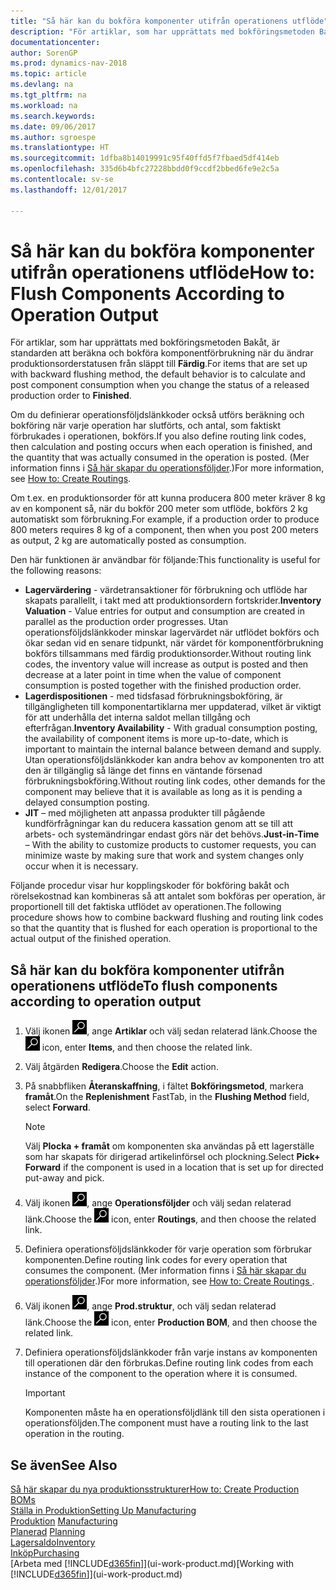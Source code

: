 ```yaml
---
title: "Så här kan du bokföra komponenter utifrån operationens utflöde"
description: "För artiklar, som har upprättats med bokföringsmetoden Bakåt, är standarden att beräkna och bokföra komponentförbrukning när du ändrar produktionsorderstatusen från släppt till **Färdig**. Mer information finns i  Bokföringsmetod."
documentationcenter: 
author: SorenGP
ms.prod: dynamics-nav-2018
ms.topic: article
ms.devlang: na
ms.tgt_pltfrm: na
ms.workload: na
ms.search.keywords: 
ms.date: 09/06/2017
ms.author: sgroespe
ms.translationtype: HT
ms.sourcegitcommit: 1dfba8b14019991c95f40ffd5f7fbaed5df414eb
ms.openlocfilehash: 335d6b4bfc27228bbdd0f9ccdf2bbed6fe9e2c5a
ms.contentlocale: sv-se
ms.lasthandoff: 12/01/2017

---
```

# <a name="how-to-flush-components-according-to-operation-output"></a><span data-ttu-id="4429b-104">Så här kan du bokföra komponenter utifrån operationens utflöde</span><span class="sxs-lookup"><span data-stu-id="4429b-104">How to: Flush Components According to Operation Output</span></span>
<span data-ttu-id="4429b-105">För artiklar, som har upprättats med bokföringsmetoden Bakåt, är standarden att beräkna och bokföra komponentförbrukning när du ändrar produktionsorderstatusen från släppt till **Färdig**.</span><span class="sxs-lookup"><span data-stu-id="4429b-105">For items that are set up with backward flushing method, the default behavior is to calculate and post component consumption when you change the status of a released production order to **Finished**.</span></span>  

<span data-ttu-id="4429b-106">Om du definierar operationsföljdslänkkoder också utförs beräkning och bokföring när varje operation har slutförts, och antal, som faktiskt förbrukades i operationen, bokförs.</span><span class="sxs-lookup"><span data-stu-id="4429b-106">If you also define routing link codes, then calculation and posting occurs when each operation is finished, and the quantity that was actually consumed in the operation is posted.</span></span> <span data-ttu-id="4429b-107">(Mer information finns i [Så här skapar du operationsföljder](production-how-to-create-routings.md).)</span><span class="sxs-lookup"><span data-stu-id="4429b-107">For more information, see [How to: Create Routings](production-how-to-create-routings.md).</span></span>  

<span data-ttu-id="4429b-108">Om t.ex. en produktionsorder för att kunna producera 800 meter kräver 8 kg av en komponent så, när du bokför 200 meter som utflöde, bokförs 2 kg automatiskt som förbrukning.</span><span class="sxs-lookup"><span data-stu-id="4429b-108">For example, if a production order to produce 800 meters requires 8 kg of a component, then when you post 200 meters as output, 2 kg are automatically posted as consumption.</span></span>  

<span data-ttu-id="4429b-109">Den här funktionen är användbar för följande:</span><span class="sxs-lookup"><span data-stu-id="4429b-109">This functionality is useful for the following reasons:</span></span>  

-   <span data-ttu-id="4429b-110">**Lagervärdering** - värdetransaktioner för förbrukning och utflöde har skapats parallellt, i takt med att produktionsordern fortskrider.</span><span class="sxs-lookup"><span data-stu-id="4429b-110">**Inventory Valuation** - Value entries for output and consumption are created in parallel as the production order progresses.</span></span> <span data-ttu-id="4429b-111">Utan operationsföljdslänkkoder minskar lagervärdet när utflödet bokförs och ökar sedan vid en senare tidpunkt, när värdet för komponentförbrukning bokförs tillsammans med färdig produktionsorder.</span><span class="sxs-lookup"><span data-stu-id="4429b-111">Without routing link codes, the inventory value will increase as output is posted and then decrease at a later point in time when the value of component consumption is posted together with the finished production order.</span></span>  
-   <span data-ttu-id="4429b-112">**Lagerdispositionen** - med tidsfasad förbrukningsbokföring, är tillgängligheten till komponentartiklarna mer uppdaterad, vilket är viktigt för att underhålla det interna saldot mellan tillgång och efterfrågan.</span><span class="sxs-lookup"><span data-stu-id="4429b-112">**Inventory Availability** - With gradual consumption posting, the availability of component items is more up-to-date, which is important to maintain the internal balance between demand and supply.</span></span> <span data-ttu-id="4429b-113">Utan operationsföljdslänkkoder kan andra behov av komponenten tro att den är tillgänglig så länge det finns en väntande försenad förbrukningsbokföring.</span><span class="sxs-lookup"><span data-stu-id="4429b-113">Without routing link codes, other demands for the component may believe that it is available as long as it is pending a delayed consumption posting.</span></span>  
-   <span data-ttu-id="4429b-114">**JIT** – med möjligheten att anpassa produkter till pågående kundförfrågningar kan du reducera kassation genom att se till att arbets- och systemändringar endast görs när det behövs.</span><span class="sxs-lookup"><span data-stu-id="4429b-114">**Just-in-Time** – With the ability to customize products to customer requests, you can minimize waste by making sure that work and system changes only occur when it is necessary.</span></span>  

<span data-ttu-id="4429b-115">Följande procedur visar hur kopplingskoder för bokföring bakåt och rörelsekostnad kan kombineras så att antalet som bokföras per operation, är proportionell till det faktiska utflödet av operationen.</span><span class="sxs-lookup"><span data-stu-id="4429b-115">The following procedure shows how to combine backward flushing and routing link codes so that the quantity that is flushed for each operation is proportional to the actual output of the finished operation.</span></span>  

## <a name="to-flush-components-according-to-operation-output"></a><span data-ttu-id="4429b-116">Så här kan du bokföra komponenter utifrån operationens utflöde</span><span class="sxs-lookup"><span data-stu-id="4429b-116">To flush components according to operation output</span></span>  
1.  <span data-ttu-id="4429b-117">Välj ikonen ![Söka efter sida eller rapport](media/ui-search/search_small.png "ikonen Söka efter sida eller rapport"), ange **Artiklar** och välj sedan relaterad länk.</span><span class="sxs-lookup"><span data-stu-id="4429b-117">Choose the ![Search for Page or Report](media/ui-search/search_small.png "Search for Page or Report icon") icon, enter **Items**, and then choose the related link.</span></span>  
2.  <span data-ttu-id="4429b-118">Välj åtgärden **Redigera**.</span><span class="sxs-lookup"><span data-stu-id="4429b-118">Choose the **Edit** action.</span></span>  
3.  <span data-ttu-id="4429b-119">På snabbfliken **Återanskaffning**, i fältet **Bokföringsmetod**, markera **framåt**.</span><span class="sxs-lookup"><span data-stu-id="4429b-119">On the **Replenishment** FastTab, in the **Flushing Method** field, select **Forward**.</span></span>  

    > [!NOTE]  
    >  <span data-ttu-id="4429b-120">Välj **Plocka + framåt** om komponenten ska användas på ett lagerställe som har skapats för dirigerad artikelinförsel och plockning.</span><span class="sxs-lookup"><span data-stu-id="4429b-120">Select **Pick+ Forward** if the component is used in a location that is set up for directed put-away and pick.</span></span>  

4.  <span data-ttu-id="4429b-121">Välj ikonen ![Söka efter sida eller rapport](media/ui-search/search_small.png "ikonen Söka efter sida eller rapport"), ange **Operationsföljder** och välj sedan relaterad länk.</span><span class="sxs-lookup"><span data-stu-id="4429b-121">Choose the ![Search for Page or Report](media/ui-search/search_small.png "Search for Page or Report icon") icon, enter **Routings**, and then choose the related link.</span></span>  
5.  <span data-ttu-id="4429b-122">Definiera operationsföljdslänkkoder för varje operation som förbrukar komponenten.</span><span class="sxs-lookup"><span data-stu-id="4429b-122">Define routing link codes for every operation that consumes the component.</span></span> <span data-ttu-id="4429b-123">(Mer information finns i [Så här skapar du operationsföljder](production-how-to-create-routings.md).)</span><span class="sxs-lookup"><span data-stu-id="4429b-123">For more information, see [How to: Create Routings ](production-how-to-create-routings.md).</span></span>  
6.  <span data-ttu-id="4429b-124">Välj ikonen ![Sök efter sidan eller rapporten](media/ui-search/search_small.png "ikonen Sök efter sidan eller rapporten"), ange **Prod.struktur**, och välj sedan relaterad länk.</span><span class="sxs-lookup"><span data-stu-id="4429b-124">Choose the ![Search for Page or Report](media/ui-search/search_small.png "Search for Page or Report icon") icon, enter **Production BOM**, and then choose the related link.</span></span>  
7.  <span data-ttu-id="4429b-125">Definiera operationsföljdslänkkoder från varje instans av komponenten till operationen där den förbrukas.</span><span class="sxs-lookup"><span data-stu-id="4429b-125">Define routing link codes from each instance of the component to the operation where it is consumed.</span></span>

    > [!IMPORTANT]  
    >  <span data-ttu-id="4429b-126">Komponenten måste ha en operationsföljdlänk till den sista operationen i operationsföljden.</span><span class="sxs-lookup"><span data-stu-id="4429b-126">The component must have a routing link to the last operation in the routing.</span></span>  

## <a name="see-also"></a><span data-ttu-id="4429b-127">Se även</span><span class="sxs-lookup"><span data-stu-id="4429b-127">See Also</span></span>  
[<span data-ttu-id="4429b-128">Så här skapar du nya produktionsstrukturer</span><span class="sxs-lookup"><span data-stu-id="4429b-128">How to: Create Production BOMs</span></span>](production-how-to-create-production-boms.md)  
[<span data-ttu-id="4429b-129">Ställa in Produktion</span><span class="sxs-lookup"><span data-stu-id="4429b-129">Setting Up Manufacturing</span></span>](production-configure-production-processes.md)  
<span data-ttu-id="4429b-130">[Produktion](production-manage-manufacturing.md)  </span><span class="sxs-lookup"><span data-stu-id="4429b-130">[Manufacturing](production-manage-manufacturing.md)  </span></span>  
<span data-ttu-id="4429b-131">[Planerad](production-planning.md) </span><span class="sxs-lookup"><span data-stu-id="4429b-131">[Planning](production-planning.md) </span></span>  
[<span data-ttu-id="4429b-132">Lagersaldo</span><span class="sxs-lookup"><span data-stu-id="4429b-132">Inventory</span></span>](inventory-manage-inventory.md)  
[<span data-ttu-id="4429b-133">Inköp</span><span class="sxs-lookup"><span data-stu-id="4429b-133">Purchasing</span></span>](purchasing-manage-purchasing.md)  
<span data-ttu-id="4429b-134">[Arbeta med [!INCLUDE[d365fin](includes/d365fin_md.md)]](ui-work-product.md)</span><span class="sxs-lookup"><span data-stu-id="4429b-134">[Working with [!INCLUDE[d365fin](includes/d365fin_md.md)]](ui-work-product.md)</span></span>

